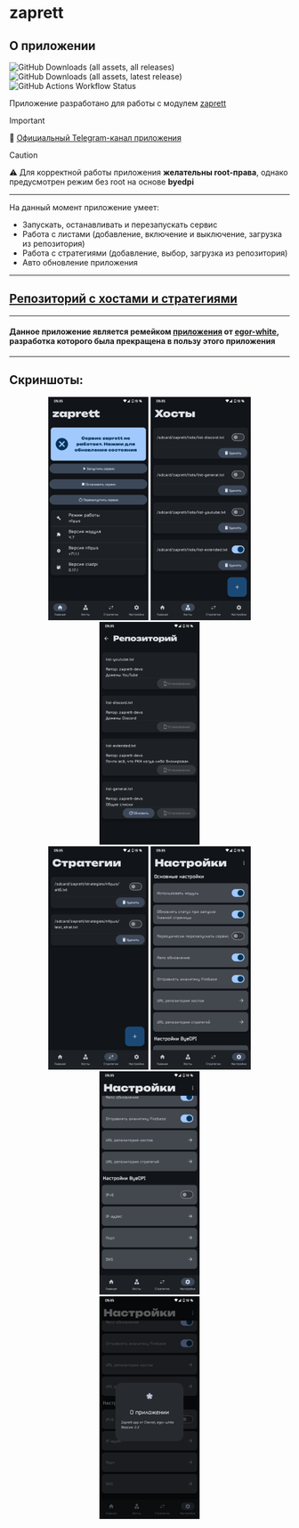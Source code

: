 # zaprett
## О приложении

![GitHub Downloads (all assets, all releases)](https://img.shields.io/github/downloads/CherretGit/zaprett-app/total)
![GitHub Downloads (all assets, latest release)](https://img.shields.io/github/downloads/CherretGit/zaprett-app/latest/total)
![GitHub Actions Workflow Status](https://img.shields.io/github/actions/workflow/status/CherretGit/zaprett-app/workflow.yml)

Приложение разработано для работы с модулем [zaprett](https://github.com/egor-white/zaprett)
> [!IMPORTANT]
> 📢 [Официальный Telegram-канал приложения](https://t.me/zaprett_module)

> [!CAUTION]
> ⚠️ Для корректной работы приложения **желательны root-права**, однако предусмотрен режим без root на основе **byedpi**

---

На данный момент приложение умеет:
* Запускать, останавливать и перезапускать сервис
* Работа с листами (добавление, включение и выключение, загрузка из репозитория)
* Работа с стратегиями (добавление, выбор, загрузка из репозитория)
* Авто обновление приложения

---

## [Репозиторий с хостами и стратегиями](https://github.com/CherretGit/zaprett-hosts-repo)

---

#### Данное приложение является ремейком [приложения](https://github.com/egor-white/zaprett-app) от [egor-white](https://github.com/egor-white), разработка которого была прекращена в пользу этого приложения

---

## Скриншоты:
<p align="center">
  <img src="images/1.png" width="180">
  <img src="images/2.png" width="180">
  <img src="images/3.png" width="180"><br>
  <img src="images/4.png" width="180">
  <img src="images/5.png" width="180">
  <img src="images/6.png" width="180"><br>
  <img src="images/7.png" width="180">
</p>
